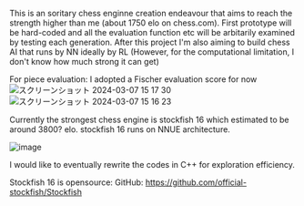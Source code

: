 This is an soritary chess enginne creation endeavour that aims to reach the strength higher than me 
(about 1750 elo on chess.com). First prototype will be hard-coded and all the evaluation function etc will be
arbitarily examined by testing each generation. After this project I'm also aiming to build chess AI that runs
by NN ideally by RL (However, for the computational limitation, I don't know how much strong it can get)

For piece evaluation:
I adopted a Fischer evaluation score for now
![スクリーンショット 2024-03-07 15 17 30](https://github.com/Gingnose/Chess_Engine/assets/136443889/8d3706a6-4dac-4e11-be07-914aa7f05a49)
![スクリーンショット 2024-03-07 15 16 23](https://github.com/Gingnose/Chess_Engine/assets/136443889/a25cd029-5a55-499e-88c9-2380209f91eb)

Currently the strongest chess engine is stockfish 16 which estimated to be around 3800? elo.
stockfish 16 runs on NNUE architecture.

![image](https://github.com/Gingnose/Chess_Engine/assets/136443889/d480e0ff-ff65-4660-9c8c-39a1c8e13148)


I would like to eventually rewrite the codes in C++ for exploration efficiency.

Stockfish 16 is opensource:
GitHub: https://github.com/official-stockfish/Stockfish
